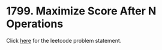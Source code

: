 # 1799. Maximize Score After N Operations

Click [here](https://leetcode.com/problems/maximize-score-after-n-operations/) for the leetcode problem statement.
